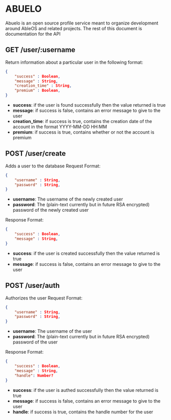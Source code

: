 # ABUELO
Abuelo is an open source profile service meant to organize development around 
AbleOS and related projects. The rest of this document is documentation for 
the API


## GET /user/:username
Return information about a particular user in the following format:
```json
{
    "success" : Boolean,
    "message" : String,
    "creation_time" : String,
    "premium" : Boolean,
}
```
- **success**: if the user is found successfully then the value returned is
true
- **message**: if success is false, contains an error message to give to the 
user
- **creation_time**: if success is true, contains the creation date of the account in the format
YYYY-MM-DD HH:MM
- **premium**: if success is true, contains whether or not the account is premium

## POST /user/create
Adds a user to the database
Request Format:
```json
{
    "username" : String,
    "password" : String,
}
```
- **username**: The username of the newly created user
- **password**: The (plain-text currently but in future RSA encrypted) password of the newly created user

Response Format:
```json
{
    "success" : Boolean,
    "message" : String,
}
```
- **success**: if the user is created successfully then the value returned is
true
- **message**: if success is false, contains an error message to give to the user

## POST /user/auth
Authorizes the user
Request Format:
```json
{
    "username" : String,
    "password" : String,
}
```
- **username**: The username of the user
- **password**: The (plain-text currently but in future RSA encrypted) password of the user

Response Format:
```json
{
    "success" : Boolean,
    "message" : String,
    "handle": Number?
}
```
- **success**: if the user is authed successfully then the value returned is
true
- **message**: if success is false, contains an error message to give to the user
- **handle**: if success is true, contains the handle number for the user